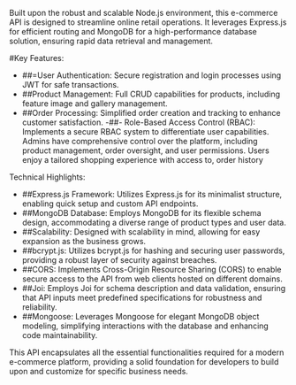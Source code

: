 Built upon the robust and scalable Node.js environment, this e-commerce API is designed to streamline online retail operations. It leverages Express.js for efficient routing and MongoDB for a high-performance database solution, ensuring rapid data retrieval and management.

#Key Features:

- ##=User Authentication: Secure registration and login processes using JWT for safe transactions.
- ##Product Management: Full CRUD capabilities for products, including feature image and gallery management.
- ##Order Processing: Simplified order creation and tracking to enhance customer satisfaction.
-##- Role-Based Access Control (RBAC): Implements a secure RBAC system to differentiate user capabilities. Admins have comprehensive control over the platform, including product management, order oversight, and user permissions.
 Users enjoy a tailored shopping experience with access to, order history

Technical Highlights:

- ##Express.js Framework: Utilizes Express.js for its minimalist structure, enabling quick setup and custom API endpoints.
- ##MongoDB Database: Employs MongoDB for its flexible schema design, accommodating a diverse range of product types and user data.
- ##Scalability: Designed with scalability in mind, allowing for easy expansion as the business grows.
- ##bcrypt.js: Utilizes bcrypt.js for hashing and securing user passwords, providing a robust layer of security against breaches.
- ##CORS: Implements Cross-Origin Resource Sharing (CORS) to enable secure access to the API from web clients hosted on different domains.
- ##Joi: Employs Joi for schema description and data validation, ensuring that API inputs meet predefined specifications for robustness and reliability.
- ##Mongoose: Leverages Mongoose for elegant MongoDB object modeling, simplifying interactions with the database and enhancing code maintainability.

This API encapsulates all the essential functionalities required for a modern e-commerce platform, providing a solid foundation for developers to build upon and customize for specific business needs.
